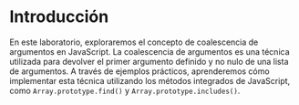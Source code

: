 # Introducción

En este laboratorio, exploraremos el concepto de coalescencia de argumentos en JavaScript. La coalescencia de argumentos es una técnica utilizada para devolver el primer argumento definido y no nulo de una lista de argumentos. A través de ejemplos prácticos, aprenderemos cómo implementar esta técnica utilizando los métodos integrados de JavaScript, como `Array.prototype.find()` y `Array.prototype.includes()`.
